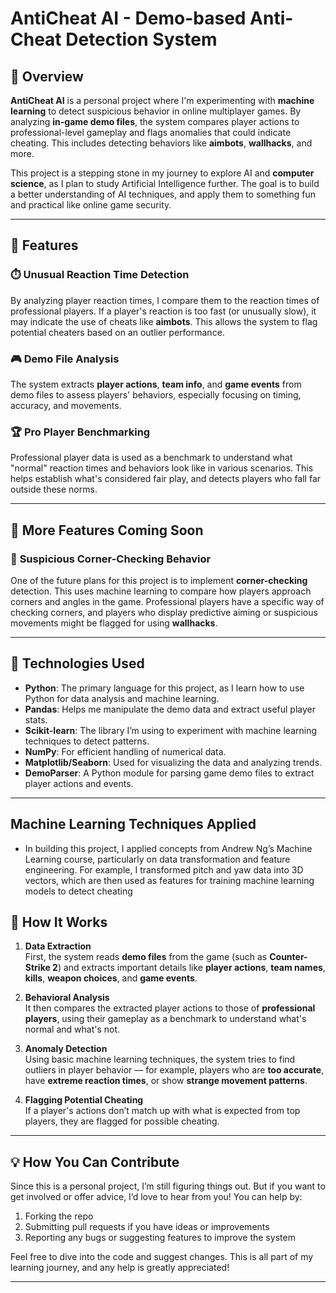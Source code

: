 # AntiCheat AI - Demo-based Anti-Cheat Detection System

## 🌱 Overview

**AntiCheat AI** is a personal project where I'm experimenting with **machine learning** to detect suspicious behavior in online multiplayer games. By analyzing **in-game demo files**, the system compares player actions to professional-level gameplay and flags anomalies that could indicate cheating. This includes detecting behaviors like **aimbots**, **wallhacks**, and more.

This project is a stepping stone in my journey to explore AI and **computer science**, as I plan to study Artificial Intelligence further. The goal is to build a better understanding of AI techniques, and apply them to something fun and practical like online game security.

---

## 🧠 Features

### ⏱️ **Unusual Reaction Time Detection**  
By analyzing player reaction times, I compare them to the reaction times of professional players. If a player's reaction is too fast (or unusually slow), it may indicate the use of cheats like **aimbots**. This allows the system to flag potential cheaters based on an outlier performance.

### 🎮 **Demo File Analysis**  
The system extracts **player actions**, **team info**, and **game events** from demo files to assess players' behaviors, especially focusing on timing, accuracy, and movements.

### 🏆 **Pro Player Benchmarking**  
Professional player data is used as a benchmark to understand what "normal" reaction times and behaviors look like in various scenarios. This helps establish what's considered fair play, and detects players who fall far outside these norms.

---

## 🚧 More Features Coming Soon

### 👀 **Suspicious Corner-Checking Behavior**  
One of the future plans for this project is to implement **corner-checking** detection. This uses machine learning to compare how players approach corners and angles in the game. Professional players have a specific way of checking corners, and players who display predictive aiming or suspicious movements might be flagged for using **wallhacks**.

---

## 🔧 Technologies Used

- **Python**: The primary language for this project, as I learn how to use Python for data analysis and machine learning.
- **Pandas**: Helps me manipulate the demo data and extract useful player stats.
- **Scikit-learn**: The library I’m using to experiment with machine learning techniques to detect patterns.
- **NumPy**: For efficient handling of numerical data.
- **Matplotlib/Seaborn**: Used for visualizing the data and analyzing trends.
- **DemoParser**: A Python module for parsing game demo files to extract player actions and events.

---



## Machine Learning Techniques Applied
- In building this project, I applied concepts from Andrew Ng’s Machine Learning course, particularly on data transformation and feature engineering. For example, I transformed pitch and yaw data into 3D vectors, which are then used as features for training machine learning models to detect cheating





## 🚀 How It Works

1. **Data Extraction**  
   First, the system reads **demo files** from the game (such as **Counter-Strike 2**) and extracts important details like **player actions**, **team names**, **kills**, **weapon choices**, and **game events**.

2. **Behavioral Analysis**  
   It then compares the extracted player actions to those of **professional players**, using their gameplay as a benchmark to understand what's normal and what's not.

3. **Anomaly Detection**  
   Using basic machine learning techniques, the system tries to find outliers in player behavior — for example, players who are **too accurate**, have **extreme reaction times**, or show **strange movement patterns**.

4. **Flagging Potential Cheating**  
   If a player's actions don’t match up with what is expected from top players, they are flagged for possible cheating.

---

## 💡 How You Can Contribute

Since this is a personal project, I’m still figuring things out. But if you want to get involved or offer advice, I’d love to hear from you! You can help by:

1. Forking the repo
2. Submitting pull requests if you have ideas or improvements
3. Reporting any bugs or suggesting features to improve the system

Feel free to dive into the code and suggest changes. This is all part of my learning journey, and any help is greatly appreciated!

---
